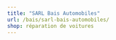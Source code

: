 ```yaml
---
title: "SARL Bais Automobiles"
url: /bais/sarl-bais-automobiles/
shop: réparation de voitures
---
```

